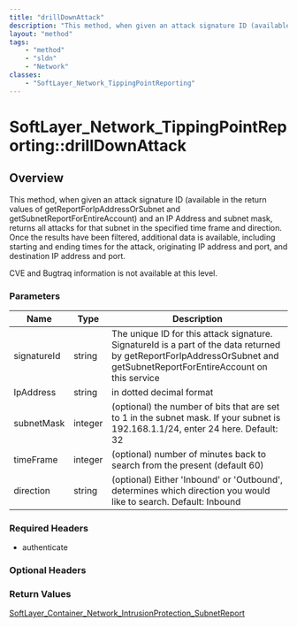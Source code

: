 ```yaml
---
title: "drillDownAttack"
description: "This method, when given an attack signature ID (available in the return values of getReportForIpAddressOrSubnet and  get... "
layout: "method"
tags:
    - "method"
    - "sldn"
    - "Network"
classes:
    - "SoftLayer_Network_TippingPointReporting"
---
```

# SoftLayer_Network_TippingPointReporting::drillDownAttack
## Overview 
This method, when given an attack signature ID (available in the return values of getReportForIpAddressOrSubnet and  getSubnetReportForEntireAccount) and an IP Address and subnet mask, returns all attacks for that subnet in the specified time frame and direction.  Once the results have been filtered, additional data is available, including starting and ending times for the attack, originating IP address and port, and destination IP address and port. 

CVE and Bugtraq information is not available at this level. 

### Parameters 
|Name | Type | Description |
| --- | --- | --- |
|signatureId| string| The unique ID for this attack signature.  SignatureId is a part of the data returned by getReportForIpAddressOrSubnet and getSubnetReportForEntireAccount on this service|
|IpAddress| string| in dotted decimal format|
|subnetMask| integer| (optional) the number of bits that are set to 1 in the subnet mask.  If your subnet is 192.168.1.1/24, enter 24 here.  Default: 32|
|timeFrame| integer| (optional) number of minutes back to search from the present (default 60)|
|direction| string| (optional) Either 'Inbound' or 'Outbound', determines which direction you would like to search.  Default: Inbound|


### Required Headers
* authenticate

### Optional Headers

### Return Values
<a href='/reference/datatypes/SoftLayer_Container_Network_IntrusionProtection_SubnetReport'>SoftLayer_Container_Network_IntrusionProtection_SubnetReport </a>
